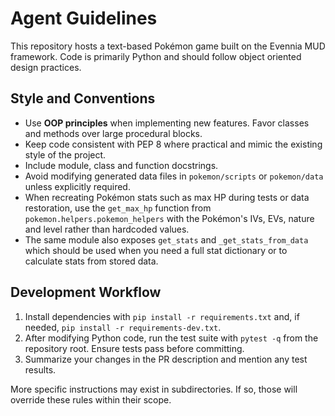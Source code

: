 # Agent Guidelines

This repository hosts a text-based Pokémon game built on the Evennia MUD framework.  Code is primarily Python and should follow object oriented design practices.

## Style and Conventions

- Use **OOP principles** when implementing new features.  Favor classes and methods over large procedural blocks.
- Keep code consistent with PEP 8 where practical and mimic the existing style of the project.
- Include module, class and function docstrings.
 - Avoid modifying generated data files in `pokemon/scripts` or `pokemon/data` unless explicitly required.
 - When recreating Pokémon stats such as max HP during tests or data restoration,
   use the `get_max_hp` function from `pokemon.helpers.pokemon_helpers` with the
  Pokémon's IVs, EVs, nature and level rather than hardcoded values.
- The same module also exposes `get_stats` and `_get_stats_from_data` which
  should be used when you need a full stat dictionary or to calculate stats
  from stored data.

## Development Workflow

1. Install dependencies with `pip install -r requirements.txt` and, if needed, `pip install -r requirements-dev.txt`.
2. After modifying Python code, run the test suite with `pytest -q` from the repository root.  Ensure tests pass before committing.
3. Summarize your changes in the PR description and mention any test results.

More specific instructions may exist in subdirectories.  If so, those will override these rules within their scope.
